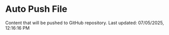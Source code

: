 # Auto Push File

Content that will be pushed to GitHub repository.
Last updated: 07/05/2025, 12:16:16 PM